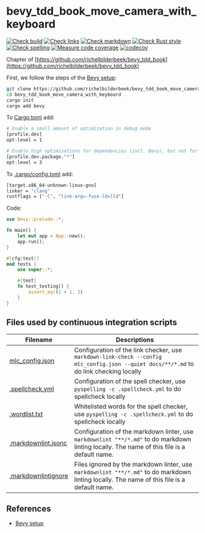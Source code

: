 # bevy_tdd_book_move_camera_with_keyboard

[![Check build](https://github.com/richelbilderbeek/bevy_tdd_book_move_camera_with_keyboard/actions/workflows/check_build.yaml/badge.svg?branch=master)](https://github.com/richelbilderbeek/bevy_tdd_book_move_camera_with_keyboard/actions/workflows/check_build.yaml)
[![Check links](https://github.com/richelbilderbeek/bevy_tdd_book_move_camera_with_keyboard/actions/workflows/check_links.yaml/badge.svg?branch=master)](https://github.com/richelbilderbeek/bevy_tdd_book_move_camera_with_keyboard/actions/workflows/check_links.yaml)
[![Check markdown](https://github.com/richelbilderbeek/bevy_tdd_book_move_camera_with_keyboard/actions/workflows/check_markdown.yaml/badge.svg?branch=master)](https://github.com/richelbilderbeek/bevy_tdd_book_move_camera_with_keyboard/actions/workflows/check_markdown.yaml)
[![Check Rust style](https://github.com/richelbilderbeek/bevy_tdd_book_move_camera_with_keyboard/actions/workflows/check_rust_style.yaml/badge.svg?branch=master)](https://github.com/richelbilderbeek/bevy_tdd_book_move_camera_with_keyboard/actions/workflows/check_rust_style.yaml)
[![Check spelling](https://github.com/richelbilderbeek/bevy_tdd_book_move_camera_with_keyboard/actions/workflows/check_spelling.yaml/badge.svg?branch=master)](https://github.com/richelbilderbeek/bevy_tdd_book_move_camera_with_keyboard/actions/workflows/check_spelling.yaml)
[![Measure code coverage](https://github.com/richelbilderbeek/bevy_tdd_book_move_camera_with_keyboard/actions/workflows/measure_codecov.yaml/badge.svg?branch=master)](https://github.com/richelbilderbeek/bevy_tdd_book_move_camera_with_keyboard/actions/workflows/measure_codecov.yaml)
[![codecov](https://codecov.io/gh/richelbilderbeek/bevy_tdd_book_move_camera_with_keyboard/graph/badge.svg?token=XAVFZYDQKZ)](https://codecov.io/gh/richelbilderbeek/bevy_tdd_book_move_camera_with_keyboard)

Chapter of [https://github.com/richelbilderbeek/bevy_tdd_book](https://github.com/richelbilderbeek/bevy_tdd_book)

First, we follow the steps of the [Bevy setup](https://bevyengine.org/learn/quick-start/getting-started/setup/):

```bash
git clone https://github.com/richelbilderbeek/bevy_tdd_book_move_camera_with_keyboard
cd bevy_tdd_book_move_camera_with_keyboard
cargo init
cargo add bevy
```

To [Cargo.toml](Cargo.toml) add:

```bash
# Enable a small amount of optimization in debug mode
[profile.dev]
opt-level = 1

# Enable high optimizations for dependencies (incl. Bevy), but not for our code:
[profile.dev.package."*"]
opt-level = 3
```

To [.cargo/config.toml](.cargo/config.toml) add:

```bash
[target.x86_64-unknown-linux-gnu]
linker = "clang"
rustflags = ["-C", "link-arg=-fuse-ld=lld"]
```

Code:

```rust
use bevy::prelude::*;

fn main() {
    let mut app = App::new();
    app.run();
}

#[cfg(test)]
mod tests {
    use super::*;

    #[test]
    fn test_testing() {
        assert_eq!(1 + 1, 2)
    }
}
```

## Files used by continuous integration scripts

Filename                                  |Descriptions
------------------------------------------|--------------------------------------------------------------------------------------------------------------------------------------
[mlc_config.json](mlc_config.json)        |Configuration of the link checker, use `markdown-link-check --config mlc_config.json --quiet docs/**/*.md` to do link checking locally
[.spellcheck.yml](.spellcheck.yml)        |Configuration of the spell checker, use `pyspelling -c .spellcheck.yml` to do spellcheck locally
[.wordlist.txt](.wordlist.txt)            |Whitelisted words for the spell checker, use `pyspelling -c .spellcheck.yml` to do spellcheck locally
[.markdownlint.jsonc](.markdownlint.jsonc)|Configuration of the markdown linter, use `markdownlint "**/*.md"` to do markdown linting locally. The name of this file is a default name.
[.markdownlintignore](.markdownlintignore)|Files ignored by the markdown linter, use `markdownlint "**/*.md"` to do markdown linting locally. The name of this file is a default name.

## References

* [Bevy setup](https://bevyengine.org/learn/quick-start/getting-started/setup/)
